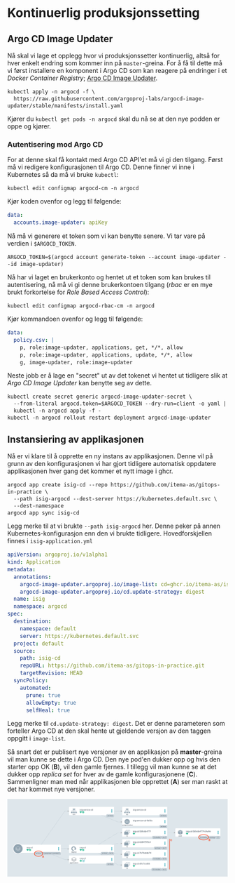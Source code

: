 # Kontinuerlig produksjonssetting

## Argo CD Image Updater

Nå skal vi lage et opplegg hvor vi produksjonssetter kontinuerlig, altså for hver enkelt endring som kommer inn på `master`-greina. For å få til dette må vi først installere en komponent i Argo CD som kan reagere på endringer i et *Docker Container Registry*; [Argo CD Image Updater](https://argocd-image-updater.readthedocs.io/en/latest/install/start/).


```shell
kubectl apply -n argocd -f \
  https://raw.githubusercontent.com/argoproj-labs/argocd-image-updater/stable/manifests/install.yaml
```

Kjører du `kubectl get pods -n argocd` skal du nå se at den nye podden er oppe og kjører.

### Autentisering mod Argo CD

For at denne skal få kontakt med Argo CD API'et må vi gi den tilgang. Først må vi redigere konfigurasjonen til Argo CD. Denne finner vi inne i Kubernetes så da må vi bruke `kubectl`:

```shell
kubectl edit configmap argocd-cm -n argocd
```
Kjør koden ovenfor og legg til følgende:

```yaml
data:
  accounts.image-updater: apiKey
```

Nå må vi generere et token som vi kan benytte senere. Vi tar vare på verdien i `$ARGOCD_TOKEN`.

```shell
ARGOCD_TOKEN=$(argocd account generate-token --account image-updater --id image-updater)
```

Nå har vi laget en brukerkonto og hentet ut et token som kan brukes til autentisering, nå må vi gi denne brukerkontoen tilgang (*rbac* er en mye brukt forkortelse for *Role Based Access Control*):

```shell
kubectl edit configmap argocd-rbac-cm -n argocd
```

Kjør kommandoen ovenfor og legg til følgende:

```yaml
data:
  policy.csv: |
    p, role:image-updater, applications, get, */*, allow
    p, role:image-updater, applications, update, */*, allow
    g, image-updater, role:image-updater

```
Neste jobb er å lage en "secret" ut av det tokenet vi hentet ut tidligere slik at *Argo CD Image Updater* kan benytte seg av dette.

```shell
kubectl create secret generic argocd-image-updater-secret \
  --from-literal argocd.token=$ARGOCD_TOKEN --dry-run=client -o yaml |
  kubectl -n argocd apply -f -
kubectl -n argocd rollout restart deployment argocd-image-updater
```

## Instansiering av applikasjonen

Nå er vi klare til å opprette en ny instans av applikasjonen. Denne vil på grunn av den konfigurasjonen vi har gjort tidligere automatisk oppdatere applikasjonen hver gang det kommer et nytt image i ghcr.

```
argocd app create isig-cd --repo https://github.com/itema-as/gitops-in-practice \
  --path isig-argocd --dest-server https://kubernetes.default.svc \
  --dest-namespace
argocd app sync isig-cd
```

Legg merke til at vi brukte `--path isig-argocd` her. Denne peker på annen Kubernetes-konfigurasjon enn den vi brukte tidligere. Hovedforskjellen finnes i `isig-application.yml`

```yaml
apiVersion: argoproj.io/v1alpha1
kind: Application
metadata:
  annotations:
    argocd-image-updater.argoproj.io/image-list: cd=ghcr.io/itema-as/isig:master
    argocd-image-updater.argoproj.io/cd.update-strategy: digest
  name: isig
  namespace: argocd
spec:
  destination:
    namespace: default
    server: https://kubernetes.default.svc
  project: default
  source:
    path: isig-cd
    repoURL: https://github.com/itema-as/gitops-in-practice.git
    targetRevision: HEAD
  syncPolicy:
    automated:
      prune: true
      allowEmpty: true
      selfHeal: true
```
Legg merke til `cd.update-strategy: digest`. Det er denne parameteren som forteller Argo CD at den skal hente ut gjeldende versjon av den taggen oppgitt i `image-list`.

Så snart det er publisert nye versjoner av en applikasjon på **master**-greina vil man kunne se dette i Argo CD. Den nye pod'en dukker opp og hvis den starter opp OK (**B**), vil den gamle fjernes. I tillegg vil man kunne se at det dukker opp _replica set_ for hver av de gamle konfigurasjonene (**C**). Sammenligner man med når applikasjonen ble opprettet (**A**) ser man raskt at det har kommet nye versjoner.

![](./argocd-isig-cd.png)

